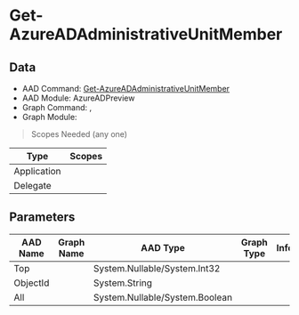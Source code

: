 # Get-AzureADAdministrativeUnitMember

> 

## Data

+ AAD Command: [Get-AzureADAdministrativeUnitMember](https://docs.microsoft.com/en-us/powershell/module/AzureADPreview/Get-AzureADAdministrativeUnitMember)
+ AAD Module: AzureADPreview
+ Graph Command: [](), []()
+ Graph Module: 

> Scopes Needed (any one)

|Type|Scopes|
|---|---|
|Application||
|Delegate||

## Parameters

|AAD Name|Graph Name|AAD Type|Graph Type|Infos|
|---|---|---|---|---|
|Top||System.Nullable/System.Int32|||
|ObjectId||System.String|||
|All||System.Nullable/System.Boolean|||


